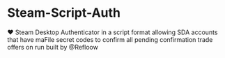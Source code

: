 # Steam-Script-Auth
❤️ Steam Desktop Authenticator in a script format allowing SDA accounts that have maFile secret codes to confirm all pending confirmation trade offers on run built by @Refloow

